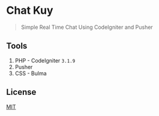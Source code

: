 # Chat Kuy
> Simple Real Time Chat Using CodeIgniter and Pusher

## Tools
1. PHP - CodeIgniter `3.1.9`
2. Pusher
3. CSS - Bulma

## License
[MIT](https://github.com/andriannus/chat-kuy/blob/master/LICENSE)